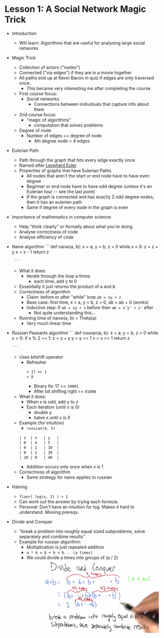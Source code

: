 # Lesson 1: A Social Network Magic Trick

* Introduction
    * Will learn: Algorithms that are useful for analysing large social networks
* Magic Trick
    * Collection of actors ("nodes")
    * Connected ("via edges") if they are in a movie together
    * All paths end up at Kevin Bacon in quiz if edges are only traversed once.
        * This became very interesting me after completing the course
    * First course focus:
        * Social networks
            * Connections between individuals that capture info about them
    * 2nd course focus:
        * "magic of algorithms"
            * computation that solves problems
    * Degree of node
        * Number of edges == degree of node
            * 4th degree node = 4 edges
* Eulerian Path
    * Path through the graph that hits every edge exactly once
    * Named after [Leonhard Euler](http://en.wikipedia.org/wiki/Leonhard_Euler)
    * Properties of graphs that have Eulerian Paths
        * All nodes that aren't the start or end node have to have even degree
        * Beginner or end node have to have odd degree (unless it's an Eulerian tour -- see the last point)
        * If the graph is connected and has exactly 2 odd degree nodes, then it has an eulerien path
        * Same if degree of every node in the graph is even
* Importance of mathematics in computer science:
    * Help "think clearly" or formally about what you're doing
    * Analyse correctness of code
    * Analyse efficiency of code
* Naive algorithm
       ```
       def naive(a, b):
           x = a; y = b;
           z = 0
           while x > 0:
               z = z + y
               x = x - 1
           return z

       ```
    * What it does:
        * iterate through the loop a times
            * each time, add y to 0
    * Essentially it just returns the product of a and b 
    * Correctness of algorithm
        * Claim: before or after "while" loop ```ab = xy + z```
        * Base case: first time, x = a, y = b, z = 0, ab = ab + 0 (works)
        * Inductive step: if ```ab = xy + z``` before then ```ab = x'y' + z'``` after
            * Not quite understanding this...
    * Running time of naive(a, b) = Theta(a)
        * Very much linear time
* Russian Peasants algorithm
       ```
      def russian(a, b):
           x = a; y = b;
           z = 0
           while x > 0:
               if x % 2 == 1: z = z + y
               y = y << 1
               x = x >> 1
           return z

      ```
       
    * Uses bitshift operator
        * Refresher
            ```
            > 17 >> 1
            > 8
            ```
            * Binary for 17 == ```10001```
            * After bit shifting right == ```01000```
    * What it does:
        * When x is odd, add y to z
        * Each iteration (until x is 0)
            * double y
            * halve x until x is 0
    * Example (for intuition)
        * ```russian(4, 5)```
        ```
        | z  | x   | y   |
        | 0  | 4   | 5   |
        | 0  | 2   | 10  |
        | 0  | 1   | 20  |
        | 20 | 0   | 40  | 
        ```
        * Addition occurs only once when x is 1
    * Correctness of algorithm
        * Same strategy for naive applies to russian
* Halving
    * ```floor( log(x, 2) ) + 1```
    * Can work out the answer by trying each formula.
    * Personal: Don't have an intuition for log. Makes it hard to understand. Missing prereqs.
* Divide and Conquer
    * "break a problem into roughly equal sized subproblems, solve separately and combine results"
    * Example for russian algorithm:
        * Multiplication is just repeated addition
        * ```a * b = b + b + b... (a times)```
        * We could divide a times into groups of (a / 2)
    <img src="./divide_and_conquer.png"></img>
